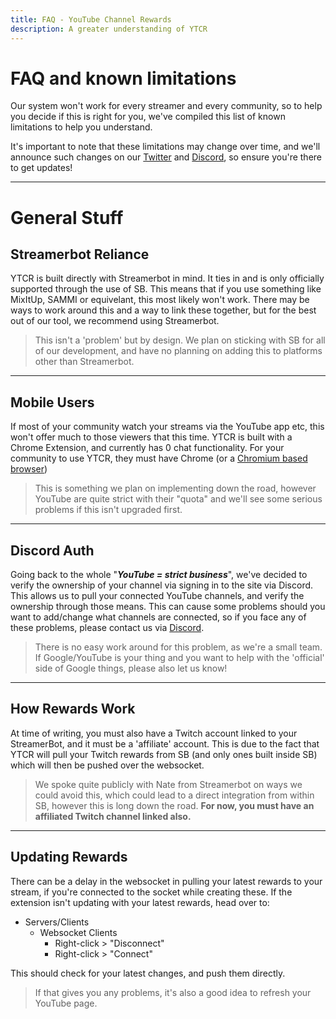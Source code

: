 ```yaml
---
title: FAQ - YouTube Channel Rewards
description: A greater understanding of YTCR
---
```


# FAQ and known limitations
Our system won't work for every streamer and every community, so to help you decide if this is right for you, we've compiled this list of known limitations to help you understand.

It's important to note that these limitations may change over time, and we'll announce such changes on our [Twitter](https://twitter.com/gezel_io) and [Discord](https://gezel.io/discord), so ensure you're there to get updates!

---

# General Stuff

## Streamerbot Reliance
YTCR is built directly with Streamerbot in mind. It ties in and is only officially supported through the use of SB. This means that if you use something like MixItUp, SAMMI or equivelant, this most likely won't work. There may be ways to work around this and a way to link these together, but for the best out of our tool, we recommend using Streamerbot.

> This isn't a 'problem' but by design. We plan on sticking with SB for all of our development, and have no planning on adding this to platforms other than Streamerbot.
---
## Mobile Users
If most of your community watch your streams via the YouTube app etc, this won't offer much to those viewers that this time. YTCR is built with a Chrome Extension, and currently has 0 chat functionality. For your community to use YTCR, they must have Chrome (or a [Chromium based browser](https://www.zdnet.com/pictures/all-the-chromium-based-browsers/))
> This is something we plan on implementing down the road, however YouTube are quite strict with their "quota" and we'll see some serious problems if this isn't upgraded first.
---
## Discord Auth
Going back to the whole "***YouTube = strict business***", we've decided to verify the ownership of your channel via signing in to the site via Discord. This allows us to pull your connected YouTube channels, and verify the ownership through those means.
This can cause some problems should you want to add/change what channels are connected, so if you face any of these problems, please contact us via [Discord](https://gezel.io/discord).
> There is no easy work around for this problem, as we're a small team. If Google/YouTube is your thing and you want to help with the 'official' side of Google things, please also let us know!
---
## How Rewards Work
At time of writing, you must also have a Twitch account linked to your StreamerBot, and it must be a 'affiliate' account. This is due to the fact that YTCR will pull your Twitch rewards from SB (and only ones built inside SB) which will then be pushed over the websocket.
>We spoke quite publicly with Nate from Streamerbot on ways we could avoid this, which could lead to a direct integration from within SB, however this is long down the road.
**For now, you must have an affiliated Twitch channel linked also.**
---
## Updating Rewards
There can be a delay in the websocket in pulling your latest rewards to your stream, if you're connected to the socket while creating these. If the extension isn't updating with your latest rewards, head over to:
- Servers/Clients
	- Websocket Clients
		- Right-click > "Disconnect"
		- Right-click > "Connect"

This should check for your latest changes, and push them directly.
>If that gives you any problems, it's also a good idea to refresh your YouTube page.